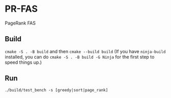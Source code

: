 # PR-FAS
PageRank FAS

## Build
`cmake -S . -B build` and then `cmake --build build`
(If you have `ninja-build` installed, you can do `cmake -S . -B build -G Ninja` for the first step to speed things up.)

## Run
`./build/test_bench -s [greedy|sort|page_rank]`